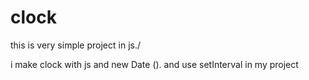 # clock
this is very simple project in js./


i make clock with js and new Date ().
and use setInterval in my project
